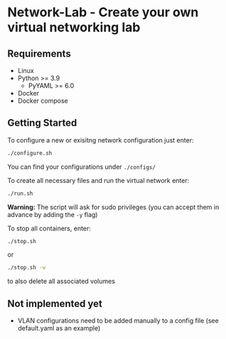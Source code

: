 # Network-Lab - Create your own virtual networking lab

## Requirements
- Linux
- Python >= 3.9
  - PyYAML >= 6.0
- Docker
- Docker compose

## Getting Started
To configure a new or exisitng network configuration just enter:
``` bash
./configure.sh
```
You can find your configurations under `./configs/`

To create all necessary files and run the virtual network enter:
``` bash
./run.sh
```
**Warning:** The script will ask for sudo privileges (you can accept them in advance by adding the `-y` flag)

To stop all containers, enter:
``` bash
./stop.sh
```
or
``` bash
./stop.sh -v
```
to also delete all associated volumes

## Not implemented yet
- VLAN configurations need to be added manually to a config file (see default.yaml as an example)
